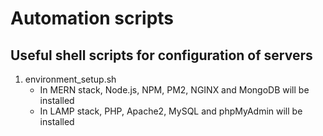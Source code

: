 # Automation scripts
Useful shell scripts for configuration of servers
---
1. environment_setup.sh
    - In MERN stack, Node.js, NPM, PM2, NGINX and MongoDB will be installed
    - In LAMP stack, PHP, Apache2, MySQL and phpMyAdmin will be installed 
